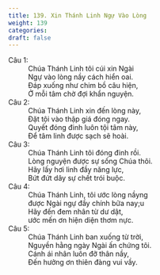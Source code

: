 ```yaml
---
title: 139. Xin Thánh Linh Ngự Vào Lòng
weight: 139
categories: 
draft: false
---
```

<dl><dt>Câu 1:</dt><dd data-verse="1">Chúa Thánh Linh tôi cúi xin Ngài <br/>Ngự vào lòng nầy cách hiển oai. <br/>Đáp xuống như chim bồ câu hiện, <br/>Ở mỗi tâm chờ đợi khẩn nguyện. </dd><dt>Câu 2:</dt><dd data-verse="2">Chúa Thánh Linh xin đến lòng này, <br/>Đặt tội vào thập giá đóng ngay. <br/>Quyết đóng đinh luôn tội tâm này, <br/>Để tâm linh được sạch sẽ hoài. </dd><dt>Câu 3:</dt><dd data-verse="3">Chúa Thánh Linh tôi đóng đinh rồi. <br/>Lòng nguyện được sự sống Chúa thôi. <br/>Hãy lấy hơi linh đầy năng lực, <br/>Bứt đứt dây sự chết trói buộc. </dd><dt>Câu 4:</dt><dd data-verse="4">Chúa Thánh Linh, tôi ước lòng nầyng <br/>được Ngài ngự đầy chính bữa nay;u <br/>Hãy đến đem nhân từ dư dật, <br/>ước mến ơn hiện diện thơm nực. </dd><dt>Câu 5:</dt><dd data-verse="5">Chúa Thánh Linh ban xuống từ trời, <br/>Nguyền hằng ngày Ngài ấn chứng tôi. <br/>Cánh ái nhân luôn đỡ thân nầy, <br/>Đến hưởng ơn thiên đàng vui vầy. </dd></dl>